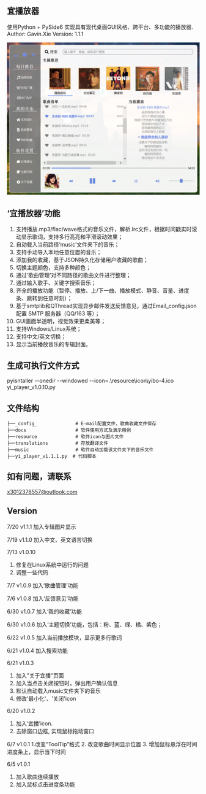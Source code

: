 ## 宜播放器
使用Python + PySide6 实现具有现代桌面GUI风格、跨平台、多功能的播放器.
Author: Gavin.Xie
Version: 1.1.1

![alt text](./docs/yibo_player_v1.1.1_Chinese.PNG)

## ‘宜播放器’功能
1. 支持播放.mp3/flac/wave格式的音乐文件，解析.lrc文件，根据时间戳实时滚动显示歌词，支持多行高亮和平滑滚动效果；
2. 自动载入当前路径‘music’文件夹下的音乐；
3. 支持手动导入本地任意位置的音乐；
4. 添加我的收藏，基于JSON持久化存储用户收藏的歌曲；
5. 切换主题颜色，支持多种颜色；
6. 通过‘歌曲管理’对不同路径的歌曲文件进行整理；
7. 通过输入歌手、关键字搜索音乐；
8. 齐全的播放功能（暂停、播放、上/下一曲、播放模式、静音、音量、进度条、跳转到任意时刻）；
9. 基于smtplib和QThread实现异步邮件发送反馈意见，通过Email_config.json配置 SMTP 服务器（QQ/163 等）；
10. GUI画面半透明，视觉效果更柔美等；
11. 支持Windows/Linux系统；
12. 支持中文/英文切换；
13. 显示当前播放音乐的专辑封面。

## 生成可执行文件方式
pyisntaller --onedir --windowed --icon=.\resource\icon\yibo-4.ico yi_player_v1.0.10.py

## 文件结构
```
├──_config_              # E-mail配置文件，歌曲收藏文件保存
├──docs                  # 软件使用方式及演示用例
├──resource              # 软件icon与图片文件
├──translations          # 存放翻译文件
├──music                 # 软件自动加载该文件夹下的音乐文件
├──yi_player_v1.1.1.py  # 代码脚本
```
## 如有问题，请联系
x3012378557@outlook.com

## Version
7/20 v1.1.1
加入专辑图片显示

7/19 v1.1.0
加入中文、英文语言切换

7/13 v1.0.10
1. 修复在Linux系统中运行的问题
2. 调整一些代码

7/7 v1.0.9
加入‘歌曲管理’功能

7/6 v1.0.8
加入‘反馈意见’功能

6/30 v1.0.7
加入‘我的收藏’功能

6/30 v1.0.6
加入‘主题切换’功能，包括：粉、蓝、绿、橘、紫色；

6/22 v1.0.5
加入当前播放模块，显示更多行歌词

6/21 v1.0.4
加入搜索功能

6/21 v1.0.3
1. 加入"关于宜播"页面
2. 加入当点击关闭按钮时，弹出用户确认信息
3. 默认自动载入music文件夹下的音乐
4. 修改'最小化'、'关闭'icon

6/20 v1.0.2
1. 加入‘宜播’icon.
2. 去除窗口边框, 实现鼠标拖动窗口

6/7 v1.0.1 
1.改变“ToolTip”格式
2. 改变歌曲时间显示位置
3. 增加鼠标悬浮在时间进度条上，显示当下时间

6/5 v1.0.1 
1. 加入歌曲连续播放
2. 加入鼠标点击进度条功能
